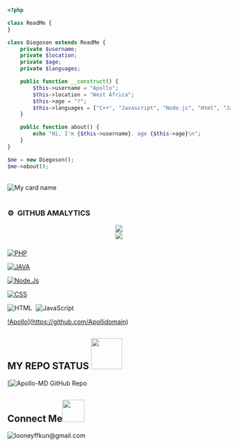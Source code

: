 ```php
<?php

class ReadMe {
}

class Diegoson extends ReadMe {
    private $username;
    private $location;
    private $age;
    private $languages;

    public function __construct() {
        $this->username = "Apollo";
        $this->location = "West Africa";
        $this->age = "?";
        $this->languages = ["C++", "Javascript", "Node.js", "Html", "Java"];
    }

    public function about() {
        echo "Hi, I'm {$this->username}. age {$this->age}\n";
    }
}

$me = new Diegoson();
$me->about();
```
<img src="https://camo.githubusercontent.com/82291b0fe831bfc6781e07fc5090cbd0a8b912bb8b8d4fec0696c881834f81ac/68747470733a2f2f70726f626f742e6d656469612f394575424971676170492e676966" width="800" height="3">

![My card name](https://cardivo.vercel.app/api?name=APOLLO&description=Hi,%20Welcome%20To%20My%20Profile%20😈&image=https://te.legra.ph/file/cc38aa17d43d50974e178.jpg?v=4&s=10?v=4&backgroundColor=%23ecf0f1&instagram=Diegoson&github=Diegoson&twitter=&pattern=leaf&colorPattern=%23eaeaea)

 <img src="https://camo.githubusercontent.com/82291b0fe831bfc6781e07fc5090cbd0a8b912bb8b8d4fec0696c881834f81ac/68747470733a2f2f70726f626f742e6d656469612f394575424971676170492e676966" width="800" height="3">

### ⚙️ &nbsp;GITHUB AMALYTICS
<div align="center"><img src="https://github-readme-stats.vercel.app/api?username=DiegosonTech&hide=contribs,issues,stars&theme=tokyonight" /></div>
<div align="center"><img src="https://github-readme-stats.vercel.app/api/top-langs/?username=DiegosonTech&hide_title=true&hide_border=true&theme=tokyonight" /></div>



###

[![PHP](https://img.shields.io/badge/-PHP-777BB4?style=flat&logo=php&logoColor=white&labelColor=394240)](https://www.php.net/)

[![JAVA](https://img.shields.io/badge/-JAVA-05122A?style=flat&logo=java&logoColor=white&labelColor=394240&logoWidth=20&logoWidth=20&labelWidth=20&color=05122A&label=&logoWidth=30&logoWidth=30&labelWidth=30&color=05122A&label=)](https://www.java.com/)

[![Node.Js](https://img.shields.io/badge/-Node.Js-05122A?style=flat&logo=nodedotjs&logoColor=white&labelColor=394240&logoWidth=30&logoWidth=30&labelWidth=30&color=05122A&label=&logoWidth=40&logoWidth=40&labelWidth=40&color=05122A&label=)](https://nodejs.org/)

[![CSS](https://img.shields.io/badge/-CSS-05122A?style=flat&logo=CSS3&logoColor=1572B6&labelColor=394240&logoWidth=30&logoWidth=30&labelWidth=30&color=05122A&label=&logoWidth=40&logoWidth=40&labelWidth=40&color=05122A&label=)](https://www.w3.org/Style/CSS/)

![HTML](https://img.shields.io/badge/-HTML-05122A?style=flat&logo=HTML5)&nbsp;
![JavaScript](https://img.shields.io/badge/-JavaScript-05122A?style=flat&logo=javascript)&nbsp;

[!Apollo](https://img.shields.io/badge/-DiegosonTech-05122A?style=flat&labelColor=394240&color=05122A&logo=data:image/svg+xml;base64,PHN2ZyB4bWxucz0iaHR0cDovL3d3dy53My5vcmcvMjAwMC9zdmciIHdpZHRoPSIxMDAiIGhlaWdodD0iMTAwIj4KICA8Y2lyY2xlIGN4PSI1MCIgY3k9IjUwIiByPSI1MCIgc3R5bGU9ImZpbGw6cmVkOyIgLz4KPC9zdmc+Cg==)](https://github.com/Apollidomain)

###
<h2> MY REPO STATUS <img src="https://i.pinimg.com/originals/01/63/6c/01636c5434cd0462086620c60fdfec16.gif" width=70px></h2>

[![Apollo-MD GitHub Repo](https://github.com/Apollodomain/Apollo-MD)
<h2 align="left">Connect Me<img src="https://media.giphy.com/media/mGcNjsfWAjY5AEZNw6/giphy.gif" width="50"></h2>

![looneyffkun@gmail.com](https://img.shields.io/badge/-amdablack63@gmail.com-D14836?style=for-the-badge&logo=Gmail&logoColor=white)


<img src="https://camo.githubusercontent.com/82291b0fe831bfc6781e07fc5090cbd0a8b912bb8b8d4fec0696c881834f81ac/68747470733a2f2f70726f626f742e6d656469612f394575424971676170492e676966" 
width="800" height="3">
